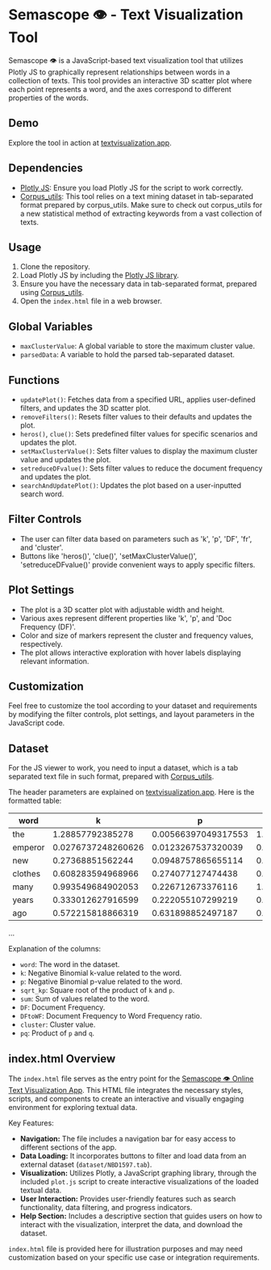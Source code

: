 # Semascope 👁️ - Text Visualization Tool

Semascope 👁️ is a JavaScript-based text visualization tool that utilizes Plotly JS to graphically represent relationships between words in a collection of texts. This tool provides an interactive 3D scatter plot where each point represents a word, and the axes correspond to different properties of the words.

## Demo
Explore the tool in action at [textvisualization.app](https://textvisualization.app).

## Dependencies
- [Plotly JS](https://plotly.com/javascript/): Ensure you load Plotly JS for the script to work correctly.
- [Corpus_utils](https://github.com/roverbird/corpus_utils): This tool relies on a text mining dataset in tab-separated format prepared by corpus_utils. Make sure to check out corpus_utils for a new statistical method of extracting keywords from a vast collection of texts.

## Usage
1. Clone the repository.
2. Load Plotly JS by including the [Plotly JS library](https://cdn.plot.ly/plotly-latest.min.js).
3. Ensure you have the necessary data in tab-separated format, prepared using [Corpus_utils](https://github.com/roverbird/corpus_utils).
4. Open the `index.html` file in a web browser.

## Global Variables
- `maxClusterValue`: A global variable to store the maximum cluster value.
- `parsedData`: A variable to hold the parsed tab-separated dataset.

## Functions
- `updatePlot()`: Fetches data from a specified URL, applies user-defined filters, and updates the 3D scatter plot.
- `removeFilters()`: Resets filter values to their defaults and updates the plot.
- `heros()`, `clue()`: Sets predefined filter values for specific scenarios and updates the plot.
- `setMaxClusterValue()`: Sets filter values to display the maximum cluster value and updates the plot.
- `setreduceDFvalue()`: Sets filter values to reduce the document frequency and updates the plot.
- `searchAndUpdatePlot()`: Updates the plot based on a user-inputted search word.

## Filter Controls
- The user can filter data based on parameters such as 'k', 'p', 'DF', 'fr', and 'cluster'.
- Buttons like 'heros()', 'clue()', 'setMaxClusterValue()', 'setreduceDFvalue()' provide convenient ways to apply specific filters.

## Plot Settings
- The plot is a 3D scatter plot with adjustable width and height.
- Various axes represent different properties like 'k', 'p', and 'Doc Frequency (DF)'.
- Color and size of markers represent the cluster and frequency values, respectively.
- The plot allows interactive exploration with hover labels displaying relevant information.

## Customization
Feel free to customize the tool according to your dataset and requirements by modifying the filter controls, plot settings, and layout parameters in the JavaScript code.

## Dataset
For the JS viewer to work, you need to input a dataset, which is a tab separated text file in such format, prepared with [Corpus_utils](https://github.com/roverbird/corpus_utils).

The header parameters are explained on [textvisualization.app](https://textvisualization.app). Here is the formatted table:

| word     | k                   | p                   | sqrt_kp             | sum  | DF  | DFtoWF               | cluster | pq                   |
|----------|---------------------|---------------------|---------------------|------|-----|----------------------|---------|----------------------|
| the      | 1.28857792385278    | 0.00566397049317553 | 1.28859037184145    | 4115 | 18  | 0.00437424058323208  | 2       | 0.00569623379330303  |
| emperor  | 0.0276737248260626  | 0.0123267537320039  | 0.0302949484785517  | 40   | 2   | 0.05                 | 7       | 0.0124805990023336   |
| new      | 0.27368851562244    | 0.0948757865655114  | 0.289666736889203   | 47   | 8   | 0.170212765957447    | 5       | 0.104820736377724    |
| clothes  | 0.608283594968966   | 0.274077127474438   | 0.667178539607658   | 29   | 10  | 0.344827586206897    | 4       | 0.377556814708007    |
| many     | 0.993549684902053   | 0.226712673376116   | 1.01908763736899    | 61   | 14  | 0.229508196721311    | 3       | 0.293180381431992    |
| years    | 0.333012627916599   | 0.222055107299219   | 0.400257268553098   | 21   | 7   | 0.333333333333333    | 4       | 0.285438093858181    |
| ago      | 0.572215818866319   | 0.631898852497187   | 0.852482904900804   | 6    | 4   | 0.666666666666667    | 10      | 1.71664461462283     |
...

Explanation of the columns:
- `word`: The word in the dataset.
- `k`: Negative Binomial k-value related to the word.
- `p`: Negative Binomial p-value related to the word.
- `sqrt_kp`: Square root of the product of `k` and `p`.
- `sum`: Sum of values related to the word.
- `DF`: Document Frequency.
- `DFtoWF`: Document Frequency to Word Frequency ratio.
- `cluster`: Cluster value.
- `pq`: Product of `p` and `q`.

## index.html Overview

The `index.html` file serves as the entry point for the [Semascope 👁️ Online Text Visualization App](https://textvisualization.app/). This HTML file integrates the necessary styles, scripts, and components to create an interactive and visually engaging environment for exploring textual data.

Key Features:

- **Navigation:** The file includes a navigation bar for easy access to different sections of the app.
- **Data Loading:** It incorporates buttons to filter and load data from an external dataset (`dataset/NBD1597.tab`).
- **Visualization:** Utilizes Plotly, a JavaScript graphing library, through the included `plot.js` script to create interactive visualizations of the loaded textual data.
- **User Interaction:** Provides user-friendly features such as search functionality, data filtering, and progress indicators.
- **Help Section:** Includes a descriptive section that guides users on how to interact with the visualization, interpret the data, and download the dataset.

`index.html` file is provided here for illustration purposes and may need customization based on your specific use case or integration requirements.

